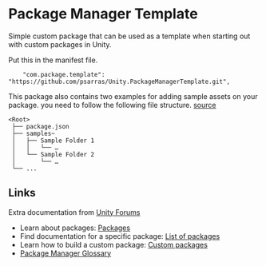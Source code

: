 # Package Manager Template

Simple custom package that can be used as a template when starting out with custom packages in Unity.

Put this in the manifest file.

```
    "com.package.template": "https://github.com/psarras/Unity.PackageManagerTemplate.git",
```

This package also contains two examples for adding sample assets on your package. you need to follow the following file structure. [source](https://forum.unity.com/threads/samples-in-packages-manual-setup.623080/)

```
<Root>
 ├── package.json
 ├── samples~
 │   ├── Sample Folder 1
 │   │   └── …
 │   └── Sample Folder 2
 │       └── …
 └── ...
```

## Links

Extra documentation from [Unity Forums](https://forum.unity.com/threads/package-manager-documentation.662611/)

- Learn about packages: [Packages](https://docs.unity3d.com/Manual/Packages.html)
- Find documentation for a specific package: [List of packages](https://docs.unity3d.com/Manual/PackagesList.html)
- Learn how to build a custom package: [Custom packages](https://docs.unity3d.com/Manual/CustomPackages.html)
- [Package Manager Glossary](https://docs.unity3d.com/Manual/Glossary.html#PackManLighting)
